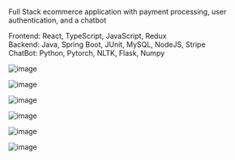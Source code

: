 Full Stack ecommerce application with payment processing, user authentication, and a chatbot

Frontend: React, TypeScript, JavaScript, Redux <br/>
Backend: Java, Spring Boot, JUnit, MySQL, NodeJS, Stripe <br/>
ChatBot: Python, Pytorch, NLTK, Flask, Numpy


![image](https://github.com/schen5632/E-Shop/assets/93620334/bbbf9844-fbf5-4398-a5c5-5d807426e7bf)

![image](https://github.com/schen5632/E-Shop/assets/93620334/e456ad75-447a-43f1-8a7c-3d264f3f20cc)

![image](https://github.com/schen5632/E-Shop/assets/93620334/929675bd-9545-4239-83fe-c3ba860daa98)

![image](https://github.com/schen5632/E-Shop/assets/93620334/62c2cfe0-70fb-4505-87c8-5920ad5c51a7)

![image](https://github.com/schen5632/E-Shop/assets/93620334/8dd6b8ff-33d6-435f-8e04-4b5ee7265df5)

![image](https://github.com/user-attachments/assets/f30ad006-a571-40aa-9ece-42964f4d0332)






